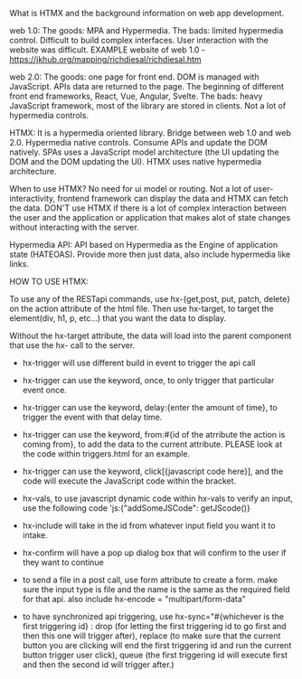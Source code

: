 What is HTMX and the background information on web app development.

web 1.0:
The goods: MPA and Hypermedia. The bads: limited hypermedia control. Difficult to build complex interfaces. User interaction with the website was difficult.
EXAMPLE website of web 1.0 - https://jkhub.org/mapping/richdiesal/richdiesal.htm

web 2.0:
The goods: one page for front end. DOM is managed with JavaScript. APIs data are returned to the page. The beginning of different front end frameworks, React, Vue, Angular, Svelte. The bads: heavy JavaScript framework, most of the library are stored in clients. Not a lot of hypermedia controls.

HTMX:
It is a hypermedia oriented library. Bridge between web 1.0 and web 2.0. Hypermedia native controls. Consume APIs and update the DOM natively.
SPAs uses a JavaScript model architecture (the UI updating the DOM and the DOM updating the UI). HTMX uses native hypermedia architecture.

When to use HTMX?
No need for ui model or routing. Not a lot of user-interactivity, frontend framework can display the data and HTMX can fetch the data. DON'T use HTMX if there is a lot of complex interaction between the user and the application or application that makes alot of state changes without interacting with the server.

Hypermedia API:
API based on Hypermedia as the Engine of application state (HATEOAS). Provide more then just data, also include hypermedia like links.

HOW TO USE HTMX:

To use any of the RESTapi commands, use hx-{get,post, put, patch, delete} on the action attribute of the html file. Then use hx-target, to target the element(div, h1, p, etc...) that you want the data to display.

Without the hx-target attribute, the data will load into the parent component that use the hx- call to the server.

- hx-trigger will use different build in event to trigger the api call
- hx-trigger can use the keyword, once, to only trigger that particular event once.
- hx-trigger can use the keyword, delay:{enter the amount of time}, to trigger the event with that delay time.
- hx-trigger can use the keyword, from:#{id of the atrribute the action is coming from}, to add the data to the current attribute. PLEASE look at the code within triggers.html for an example.
- hx-trigger can use the keyword, click[{javascript code here}], and the code will execute the JavaScript code within the bracket.

- hx-vals, to use javascript dynamic code within hx-vals to verify an input, use the following code
  'js:{"addSomeJSCode": getJScode()}

- hx-include will take in the id from whatever input field you want it to intake.

- hx-confirm will have a pop up dialog box that will confirm to the user if they want to continue

- to send a file in a post call, use form attribute to create a form. make sure the input type is file and the name is the same as the required field for that api. also include hx-encode = "multipart/form-data"

- to have synchronized api triggering, use hx-sync="#{whichever is the first triggering id} : drop (for letting the first triggering id to go first and then this one will trigger after), replace (to make sure that the current button you are clicking will end the first triggering id and run the current button trigger user click), queue (the first triggering id will execute first and then the second id will trigger after.)
